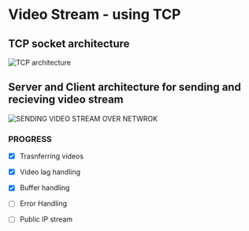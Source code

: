 # Video Stream - using TCP

## TCP socket architecture
![TCP architecture](https://www.tutorialspoint.com/unix_sockets/images/socket_client_server.gif)

## Server and Client architecture for sending and recieving video stream 
![SENDING VIDEO STREAM OVER NETWROK](https://pyimagesearch.com/wp-content/uploads/2019/04/imagezmq_client_server.png)

### PROGRESS
- [x] Trasnferring videos
- [x] Video lag handling
- [x] Buffer handling
- [ ] Error Handling 
- [ ] Public IP stream

